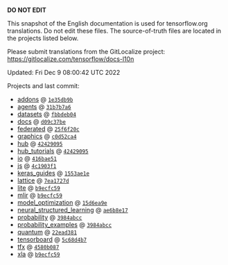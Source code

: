 __DO NOT EDIT__

This snapshot of the English documentation is used for tensorflow.org
translations. Do not edit these files. The source-of-truth files are located in
the projects listed below.

Please submit translations from the GitLocalize project: https://gitlocalize.com/tensorflow/docs-l10n

Updated: Fri Dec  9 08:00:42 UTC 2022

Projects and last commit:

- [addons](https://github.com/tensorflow/addons/tree/master/docs) @ <a href='https://github.com/tensorflow/addons/commit/1e35db9b42ace875c4a697e57b944a1d48ba2b87'><code>1e35db9b</code></a>
- [agents](https://github.com/tensorflow/agents/tree/master/docs) @ <a href='https://github.com/tensorflow/agents/commit/31b7b7a6441cd51f6451f80e65addd44b6de9537'><code>31b7b7a6</code></a>
- [datasets](https://github.com/tensorflow/datasets/tree/master/docs) @ <a href='https://github.com/tensorflow/datasets/commit/fbbdeb043069cc6eca49d9cbb6bbe247d7a5c191'><code>fbbdeb04</code></a>
- [docs](https://github.com/tensorflow/docs/tree/master/site/en) @ <a href='https://github.com/tensorflow/docs/commit/d09c37be055698bf6d08aff1c79d5d44492d9f52'><code>d09c37be</code></a>
- [federated](https://github.com/tensorflow/federated/tree/main/docs) @ <a href='https://github.com/tensorflow/federated/commit/25f6f20c0471a9dcbdc198441e4fc49cf736c9c3'><code>25f6f20c</code></a>
- [graphics](https://github.com/tensorflow/graphics/tree/master/tensorflow_graphics/g3doc) @ <a href='https://github.com/tensorflow/graphics/commit/c0d52ca4e872febf79701b1357181b5ba7597cd7'><code>c0d52ca4</code></a>
- [hub](https://github.com/tensorflow/hub/tree/master/docs) @ <a href='https://github.com/tensorflow/hub/commit/42429095fa524d2a2cc609ee5946011d0600b0cc'><code>42429095</code></a>
- [hub_tutorials](https://github.com/tensorflow/hub/tree/master/examples/colab) @ <a href='https://github.com/tensorflow/hub/commit/42429095fa524d2a2cc609ee5946011d0600b0cc'><code>42429095</code></a>
- [io](https://github.com/tensorflow/io/tree/master/docs) @ <a href='https://github.com/tensorflow/io/commit/416bae51bc5bf5caf38f995983d4f277faa1dd9a'><code>416bae51</code></a>
- [js](https://github.com/tensorflow/tfjs-website/tree/master/docs) @ <a href='https://github.com/tensorflow/tfjs-website/commit/4c1903f11ea67457d4297cb9b8870491f6a67c9d'><code>4c1903f1</code></a>
- [keras_guides](https://github.com/tensorflow/docs/tree/snapshot-keras/site/en/guide/keras) @ <a href='https://github.com/tensorflow/docs/commit/1553ae1e4a149be71703e2ee60173b3d1e0e8c00'><code>1553ae1e</code></a>
- [lattice](https://github.com/tensorflow/lattice/tree/master/docs) @ <a href='https://github.com/tensorflow/lattice/commit/7ea1727de1e0309eb324296bc445e0bf5c5c6d74'><code>7ea1727d</code></a>
- [lite](https://github.com/tensorflow/tensorflow/tree/master/tensorflow/lite/g3doc) @ <a href='https://github.com/tensorflow/tensorflow/commit/b9ecfc590f93951c88a951fd1f1f61867cacfafe'><code>b9ecfc59</code></a>
- [mlir](https://github.com/tensorflow/tensorflow/tree/master/tensorflow/compiler/mlir/g3doc) @ <a href='https://github.com/tensorflow/tensorflow/commit/b9ecfc590f93951c88a951fd1f1f61867cacfafe'><code>b9ecfc59</code></a>
- [model_optimization](https://github.com/tensorflow/model-optimization/tree/master/tensorflow_model_optimization/g3doc) @ <a href='https://github.com/tensorflow/model-optimization/commit/15d6ea9e99c346d4f04983a6501f44b2732ebb50'><code>15d6ea9e</code></a>
- [neural_structured_learning](https://github.com/tensorflow/neural-structured-learning/tree/master/g3doc) @ <a href='https://github.com/tensorflow/neural-structured-learning/commit/ae6b8e1753109b6b92a6037555bee6c1b30aaebb'><code>ae6b8e17</code></a>
- [probability](https://github.com/tensorflow/probability/tree/main/tensorflow_probability/g3doc) @ <a href='https://github.com/tensorflow/probability/commit/3984abcc09d8cc7f8114ed10373646def0122ddc'><code>3984abcc</code></a>
- [probability_examples](https://github.com/tensorflow/probability/tree/main/tensorflow_probability/examples/jupyter_notebooks) @ <a href='https://github.com/tensorflow/probability/commit/3984abcc09d8cc7f8114ed10373646def0122ddc'><code>3984abcc</code></a>
- [quantum](https://github.com/tensorflow/quantum/tree/master/docs) @ <a href='https://github.com/tensorflow/quantum/commit/22ead381acb6446d11b4be17e03d8a57fe59a429'><code>22ead381</code></a>
- [tensorboard](https://github.com/tensorflow/tensorboard/tree/master/docs) @ <a href='https://github.com/tensorflow/tensorboard/commit/5c68d4b7ec2ed8382276a011c2036e9684abd122'><code>5c68d4b7</code></a>
- [tfx](https://github.com/tensorflow/tfx/tree/master/docs) @ <a href='https://github.com/tensorflow/tfx/commit/4580b087b54f196332cc058c876ddfb8b4b6c6e7'><code>4580b087</code></a>
- [xla](https://github.com/tensorflow/tensorflow/tree/master/tensorflow/compiler/xla/g3doc) @ <a href='https://github.com/tensorflow/tensorflow/commit/b9ecfc590f93951c88a951fd1f1f61867cacfafe'><code>b9ecfc59</code></a>

